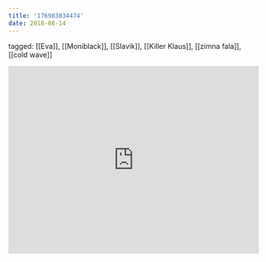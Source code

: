 ```yaml
---
title: '176983834474'
date: 2018-08-14
---
```

tagged: [[Eva]], [[Moniblack]], [[Slavik]], [[Killer Klaus]], [[zimna fala]], [[cold wave]]
<iframe allow="accelerometer; autoplay; clipboard-write; encrypted-media; gyroscope; picture-in-picture" allowfullscreen="" frameborder="0" height="375" id="youtube_iframe" src="https://www.youtube.com/embed/wA67xOA_3iI?feature=oembed&amp;enablejsapi=1&amp;origin=https://safe.txmblr.com&amp;wmode=opaque" width="500"></iframe>